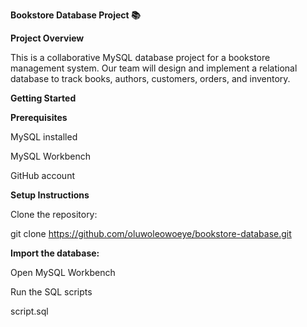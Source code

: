 **Bookstore Database Project 📚**

**Project Overview**

This is a collaborative MySQL database project for a bookstore management system. Our team will design and implement a relational database to track books, authors, customers, orders, and inventory.

**Getting Started**

**Prerequisites**

MySQL installed 

MySQL Workbench 

GitHub account

**Setup Instructions**

Clone the repository:

git clone https://github.com/oluwoleowoeye/bookstore-database.git

**Import the database:**

Open MySQL Workbench

Run the SQL scripts

script.sql

